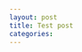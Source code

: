 ```yaml
---
layout: post
title: Test post
categories: 
---
```




<!--stackedit_data:
eyJoaXN0b3J5IjpbLTIzMTIyMzg3Ml19
-->